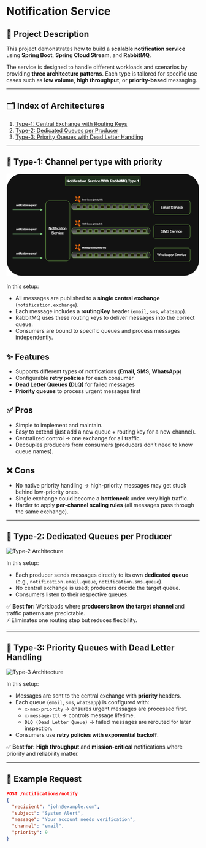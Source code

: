 # Notification Service

## 📌 Project Description
This project demonstrates how to build a **scalable notification service** using **Spring Boot**, **Spring Cloud Stream**, and **RabbitMQ**.  

The service is designed to handle different workloads and scenarios by providing **three architecture patterns**. Each type is tailored for specific use cases such as **low volume**, **high throughput**, or **priority-based** messaging.  

---

## 🗂️ Index of Architectures
1. [Type-1: Central Exchange with Routing Keys](#type-1-central-exchange-with-routing-keys)  
2. [Type-2: Dedicated Queues per Producer](#type-2-dedicated-queues-per-producer)  
3. [Type-3: Priority Queues with Dead Letter Handling](#type-3-priority-queues-with-dead-letter-handling)  

---

## 🔹 Type-1: Channel per type with priority
![Type-1 Architecture](./assets/type-1.png)

In this setup:
- All messages are published to a **single central exchange** (`notification.exchange`).  
- Each message includes a **routingKey** header (`email`, `sms`, `whatsapp`).  
- RabbitMQ uses these routing keys to deliver messages into the correct queue.  
- Consumers are bound to specific queues and process messages independently.  

## ✨ Features  
- Supports different types of notifications (**Email, SMS, WhatsApp**)  
- Configurable **retry policies** for each consumer  
- **Dead Letter Queues (DLQ)** for failed messages  
- **Priority queues** to process urgent messages first 


## ✅ Pros
- Simple to implement and maintain.  
- Easy to extend (just add a new queue + routing key for a new channel).  
- Centralized control → one exchange for all traffic.  
- Decouples producers from consumers (producers don’t need to know queue names).  

## ❌ Cons
- No native priority handling → high-priority messages may get stuck behind low-priority ones.  
- Single exchange could become a **bottleneck** under very high traffic.  
- Harder to apply **per-channel scaling rules** (all messages pass through the same exchange).  
  

---

## 🔹 Type-2: Dedicated Queues per Producer
![Type-2 Architecture](./assets/type-2.png)

In this setup:
- Each producer sends messages directly to its own **dedicated queue** (e.g., `notification.email.queue`, `notification.sms.queue`).  
- No central exchange is used; producers decide the target queue.  
- Consumers listen to their respective queues.  

✅ **Best for:** Workloads where **producers know the target channel** and traffic patterns are predictable.  
⚡ Eliminates one routing step but reduces flexibility.  

---

## 🔹 Type-3: Priority Queues with Dead Letter Handling
![Type-3 Architecture](./assets/type-3.png)

In this setup:
- Messages are sent to the central exchange with **priority** headers.  
- Each queue (`email`, `sms`, `whatsapp`) is configured with:  
  - `x-max-priority` → ensures urgent messages are processed first.  
  - `x-message-ttl` → controls message lifetime.  
  - `DLQ (Dead Letter Queue)` → failed messages are rerouted for later inspection.  
- Consumers use **retry policies with exponential backoff**.  

✅ **Best for:** **High throughput** and **mission-critical** notifications where priority and reliability matter.  

---

## 🚀 Example Request
```json
POST /notifications/notify
{
  "recipient": "john@example.com",
  "subject": "System Alert",
  "message": "Your account needs verification",
  "channel": "email",
  "priority": 9
}
